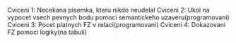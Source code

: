 Cviceni 1: Necekana pisemka, kteru nikdo neudelal
Cviceni 2: Ukol na vypocet vsech pevnych bodu pomoci semantickeho uzaveru(programovani)
Cviceni 3: Pocet platnych FZ v relaci(programovani)
Cviceni 4: Dokazovani FZ pomoci logiky(na tabuli)
